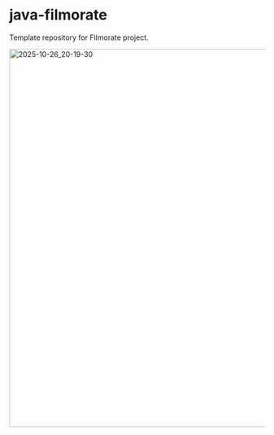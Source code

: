 # java-filmorate
Template repository for Filmorate project.

<img width="786" height="744" alt="2025-10-26_20-19-30" src="https://github.com/user-attachments/assets/5a32c970-f13b-452a-aefb-e5e29c961274" />
